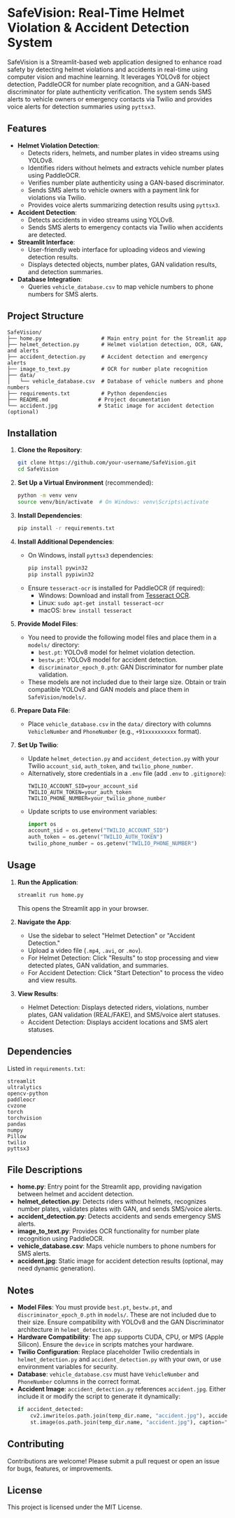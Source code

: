 # SafeVision: Real-Time Helmet Violation & Accident Detection System

SafeVision is a Streamlit-based web application designed to enhance road safety by detecting helmet violations and accidents in real-time using computer vision and machine learning. It leverages YOLOv8 for object detection, PaddleOCR for number plate recognition, and a GAN-based discriminator for plate authenticity verification. The system sends SMS alerts to vehicle owners or emergency contacts via Twilio and provides voice alerts for detection summaries using `pyttsx3`.

## Features
- **Helmet Violation Detection**:
  - Detects riders, helmets, and number plates in video streams using YOLOv8.
  - Identifies riders without helmets and extracts vehicle number plates using PaddleOCR.
  - Verifies number plate authenticity using a GAN-based discriminator.
  - Sends SMS alerts to vehicle owners with a payment link for violations via Twilio.
  - Provides voice alerts summarizing detection results using `pyttsx3`.
- **Accident Detection**:
  - Detects accidents in video streams using YOLOv8.
  - Sends SMS alerts to emergency contacts via Twilio when accidents are detected.
- **Streamlit Interface**:
  - User-friendly web interface for uploading videos and viewing detection results.
  - Displays detected objects, number plates, GAN validation results, and detection summaries.
- **Database Integration**:
  - Queries `vehicle_database.csv` to map vehicle numbers to phone numbers for SMS alerts.

## Project Structure
```
SafeVision/
├── home.py                   # Main entry point for the Streamlit app
├── helmet_detection.py       # Helmet violation detection, OCR, GAN, and alerts
├── accident_detection.py     # Accident detection and emergency alerts
├── image_to_text.py          # OCR for number plate recognition
├── data/
│   └── vehicle_database.csv  # Database of vehicle numbers and phone numbers
├── requirements.txt          # Python dependencies
├── README.md                # Project documentation
└── accident.jpg             # Static image for accident detection (optional)
```

## Installation
1. **Clone the Repository**:
   ```bash
   git clone https://github.com/your-username/SafeVision.git
   cd SafeVision
   ```

2. **Set Up a Virtual Environment** (recommended):
   ```bash
   python -m venv venv
   source venv/bin/activate  # On Windows: venv\Scripts\activate
   ```

3. **Install Dependencies**:
   ```bash
   pip install -r requirements.txt
   ```

4. **Install Additional Dependencies**:
   - On Windows, install `pyttsx3` dependencies:
     ```bash
     pip install pywin32
     pip install pypiwin32
     ```
   - Ensure `tesseract-ocr` is installed for PaddleOCR (if required):
     - Windows: Download and install from [Tesseract OCR](https://github.com/UB-Mannheim/tesseract/wiki).
     - Linux: `sudo apt-get install tesseract-ocr`
     - macOS: `brew install tesseract`

5. **Provide Model Files**:
   - You need to provide the following model files and place them in a `models/` directory:
     - `best.pt`: YOLOv8 model for helmet violation detection.
     - `bestw.pt`: YOLOv8 model for accident detection.
     - `discriminator_epoch_0.pth`: GAN Discriminator for number plate validation.
   - These models are not included due to their large size. Obtain or train compatible YOLOv8 and GAN models and place them in `SafeVision/models/`.

6. **Prepare Data File**:
   - Place `vehicle_database.csv` in the `data/` directory with columns `VehicleNumber` and `PhoneNumber` (e.g., `+91xxxxxxxxxx` format).

7. **Set Up Twilio**:
   - Update `helmet_detection.py` and `accident_detection.py` with your Twilio `account_sid`, `auth_token`, and `twilio_phone_number`.
   - Alternatively, store credentials in a `.env` file (add `.env` to `.gitignore`):
     ```plaintext
     TWILIO_ACCOUNT_SID=your_account_sid
     TWILIO_AUTH_TOKEN=your_auth_token
     TWILIO_PHONE_NUMBER=your_twilio_phone_number
     ```
   - Update scripts to use environment variables:
     ```python
     import os
     account_sid = os.getenv("TWILIO_ACCOUNT_SID")
     auth_token = os.getenv("TWILIO_AUTH_TOKEN")
     twilio_phone_number = os.getenv("TWILIO_PHONE_NUMBER")
     ```

## Usage
1. **Run the Application**:
   ```bash
   streamlit run home.py
   ```
   This opens the Streamlit app in your browser.

2. **Navigate the App**:
   - Use the sidebar to select "Helmet Detection" or "Accident Detection."
   - Upload a video file (`.mp4`, `.avi`, or `.mov`).
   - For Helmet Detection: Click "Results" to stop processing and view detected plates, GAN validation, and summaries.
   - For Accident Detection: Click "Start Detection" to process the video and view results.

3. **View Results**:
   - Helmet Detection: Displays detected riders, violations, number plates, GAN validation (REAL/FAKE), and SMS/voice alert statuses.
   - Accident Detection: Displays accident locations and SMS alert statuses.

## Dependencies
Listed in `requirements.txt`:
```
streamlit
ultralytics
opencv-python
paddleocr
cvzone
torch
torchvision
pandas
numpy
Pillow
twilio
pyttsx3
```

## File Descriptions
- **home.py**: Entry point for the Streamlit app, providing navigation between helmet and accident detection.
- **helmet_detection.py**: Detects riders without helmets, recognizes number plates, validates plates with GAN, and sends SMS/voice alerts.
- **accident_detection.py**: Detects accidents and sends emergency SMS alerts.
- **image_to_text.py**: Provides OCR functionality for number plate recognition using PaddleOCR.
- **vehicle_database.csv**: Maps vehicle numbers to phone numbers for SMS alerts.
- **accident.jpg**: Static image for accident detection results (optional, may need dynamic generation).

## Notes
- **Model Files**: You must provide `best.pt`, `bestw.pt`, and `discriminator_epoch_0.pth` in `models/`. These are not included due to their size. Ensure compatibility with YOLOv8 and the GAN Discriminator architecture in `helmet_detection.py`.
- **Hardware Compatibility**: The app supports CUDA, CPU, or MPS (Apple Silicon). Ensure the `device` in scripts matches your hardware.
- **Twilio Configuration**: Replace placeholder Twilio credentials in `helmet_detection.py` and `accident_detection.py` with your own, or use environment variables for security.
- **Database**: `vehicle_database.csv` must have `VehicleNumber` and `PhoneNumber` columns in the correct format.
- **Accident Image**: `accident_detection.py` references `accident.jpg`. Either include it or modify the script to generate it dynamically:
  ```python
  if accident_detected:
      cv2.imwrite(os.path.join(temp_dir.name, "accident.jpg"), accident_frame)
      st.image(os.path.join(temp_dir.name, "accident.jpg"), caption="Accident Result")
  ```

## Contributing
Contributions are welcome! Please submit a pull request or open an issue for bugs, features, or improvements.

## License
This project is licensed under the MIT License.

